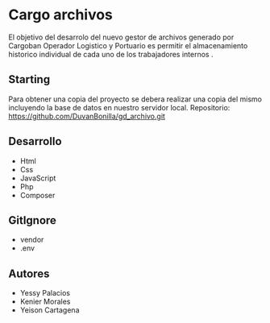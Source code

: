 # Cargo archivos

El objetivo del desarrolo del nuevo gestor de archivos generado por Cargoban Operador Logistico y Portuario
es permitir el almacenamiento historico individual de cada uno de los trabajadores internos .

## Starting

Para obtener una copia del proyecto se debera realizar una copia del mismo incluyendo la base de datos en nuestro servidor local.
Repositorio: https://github.com/DuvanBonilla/gd_archivo.git

## Desarrollo

- Html
- Css
- JavaScript
- Php
- Composer

## GitIgnore

- vendor
- .env

## Autores

- Yessy Palacios
- Kenier Morales
- Yeison Cartagena
